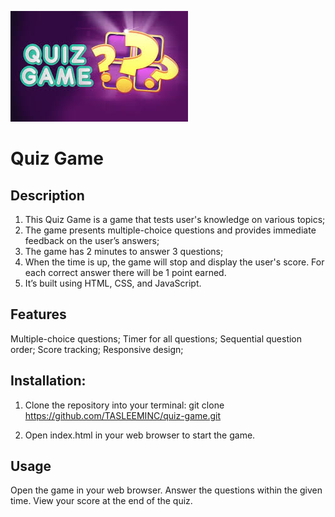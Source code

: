 ![alt text](./assets/image.png)

# Quiz Game

## Description

1. This Quiz Game is a game that tests user's knowledge on various topics;
2. The game presents multiple-choice questions and provides immediate feedback on the user’s answers;
3. The game has 2 minutes to answer 3 questions;
4. When the time is up, the game will stop and display the user's score. For each correct answer there will be 1 point earned.
5. It’s built using HTML, CSS, and JavaScript.

## Features

Multiple-choice questions;
Timer for all questions;
Sequential question order;
Score tracking;
Responsive design;

## Installation:

1. Clone the repository into your terminal:
   git clone https://github.com/TASLEEMINC/quiz-game.git

2. Open index.html in your web browser to start the game.

## Usage

Open the game in your web browser.
Answer the questions within the given time.
View your score at the end of the quiz.

